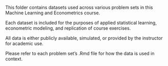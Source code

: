 This folder contains datasets used across various problem sets in this Machine Learning and Econometrics course.

Each dataset is included for the purposes of applied statistical learning, econometric modeling, and replication of course exercises.

All data is either publicly available, simulated, or provided by the instructor for academic use.

Please refer to each problem set’s .Rmd file for how the data is used in context.

